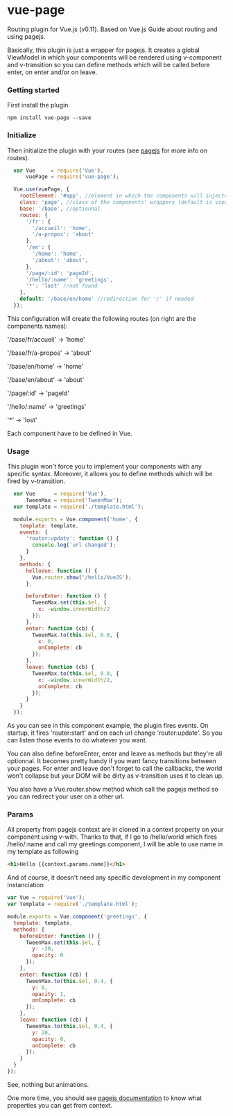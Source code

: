 # vue-page

Routing plugin for Vue.js (v0.11). Based on Vue.js Guide about routing and using pagejs.

Basically, this plugin is just a wrapper for pagejs. It creates a global ViewModel in which your components will be rendered using v-component and v-transition so you can define methods which will be called before enter, on enter and/or on leave.

### Getting started

First install the plugin

`npm install vue-page --save`

### Initialize

Then initialize the plugin with your routes (see [pagejs](http://visionmedia.github.io/page.js) for more info on routes).

```javascript
  var Vue     = require('Vue'),
      vuePage = require('vue-page');

  Vue.use(vuePage, {
    rootElement: '#app', //element in which the components will injected
    class: 'page', //class of the components' wrappers (default is view)
    base: '/base', //optionnal
    routes: {
      '/fr': {
        '/accueil': 'home',
        '/a-propos': 'about'
      },
      '/en': {
        '/home': 'home',
        '/about': 'about',
      },
      '/page/:id': 'pageId',
      '/hello/:name': 'greetings',
      '*': 'lost' //not found
    },
    default: '/base/en/home' //redirection for '/' if needed
  });
```

This configuration will create the following routes (on right are the components names):

'/base/fr/accueil' -> 'home'

'/base/fr/a-propos' -> 'about'

'/base/en/home' -> 'home'

'/base/en/about' -> 'about'

'/page/:id' -> 'pageId'

'/hello/:name' -> 'greetings'

'*' -> 'lost'

Each component have to be defined in Vue.

### Usage

This plugin won't force you to implement your components with any specific syntax. Moreover, it allows you to define methods which will be fired by v-transition.

```javascript
  var Vue      = require('Vue'),
      TweenMax = require('TweenMax');
  var template = require('./template.html');

  module.exports = Vue.component('home', {
    template: template,
    events: {
      'router:update': function () {
        console.log('url changed');
      }
    },
    methods: { 
      helloVue: function () {
        Vue.router.show('/hello/VueJS');
      },

      beforeEnter: function () {
        TweenMax.set(this.$el, {
          x: -window.innerWidth/2
        });
      },
      enter: function (cb) {
        TweenMax.to(this.$el, 0.8, {
          x: 0,
          onComplete: cb
        });
      },
      leave: function (cb) {
        TweenMax.to(this.$el, 0.8, {
          x: -window.innerWidth/2,
          onComplete: cb
        });
      }
    }
  });
```

As you can see in this component example, the plugin fires events. On startup, it fires 'router:start' and on each url change 'router:update'. So you can listen those events to do whatever you want.

You can also define beforeEnter, enter and leave as methods but they're all optionnal. It becomes pretty handy if you want fancy transitions between your pages. For enter and leave don't forget to call the callbacks, the world won't collapse but your DOM will be dirty as v-transition uses it to clean up.

You also have a Vue.router.show method which call the pagejs method so you can redirect your user on a other url.

### Params

All property from pagejs context are in cloned in a context property on your component using v-with. Thanks to that, if I go to /hello/world which fires /hello/:name and call my greetings component, I will be able to use name in my template as following

```html
<h1>Hello {{context.params.name}}</h1>
```

And of course, it doesn't need any specific development in my component instanciation

```javascript
var Vue = require('Vue');
var template = require('./template.html');

module.exports = Vue.component('greetings', {
  template: template,
  methods: {
    beforeEnter: function () {
      TweenMax.set(this.$el, {
        y: -20,
        opacity: 0
      });
    },
    enter: function (cb) {
      TweenMax.to(this.$el, 0.4, {
        y: 0,
        opacity: 1,
        onComplete: cb
      });
    },
    leave: function (cb) {
      TweenMax.to(this.$el, 0.4, {
        y: 20,
        opacity: 0,
        onComplete: cb
      });
    }
  }
});
```

See, nothing but animations.

One more time, you should see [pagejs documentation](http://visionmedia.github.io/page.js/) to know what properties you can get from context.